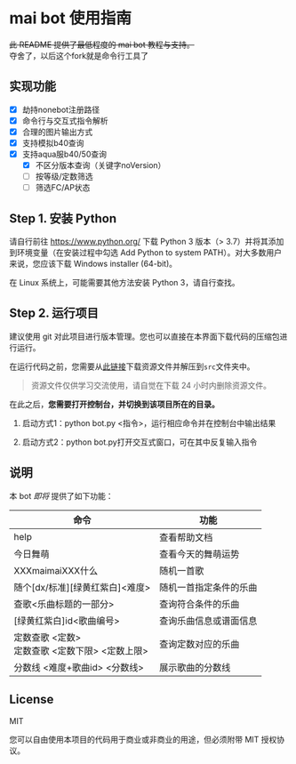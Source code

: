 # mai bot 使用指南

~~此 README 提供了最低程度的 mai bot 教程与支持。~~  
夺舍了，以后这个fork就是命令行工具了

## 实现功能
* [x] 劫持nonebot注册路径
* [x] 命令行与交互式指令解析
* [x] 合理的图片输出方式
* [x] 支持模拟b40查询
* [x] 支持aqua服b40/50查询
    * [x] 不区分版本查询（关键字noVersion）
    * [ ] 按等级/定数筛选
    * [ ] 筛选FC/AP状态

## Step 1. 安装 Python

请自行前往 https://www.python.org/ 下载 Python 3 版本（> 3.7）并将其添加到环境变量（在安装过程中勾选 Add Python to system PATH）。对大多数用户来说，您应该下载 Windows installer (64-bit)。

在 Linux 系统上，可能需要其他方法安装 Python 3，请自行查找。

## Step 2. 运行项目

建议使用 git 对此项目进行版本管理。您也可以直接在本界面下载代码的压缩包进行运行。

在运行代码之前，您需要从[此链接](https://www.diving-fish.com/maibot/static.zip)下载资源文件并解压到`src`文件夹中。

> 资源文件仅供学习交流使用，请自觉在下载 24 小时内删除资源文件。

在此之后，**您需要打开控制台，并切换到该项目所在的目录。**

1. 启动方式1：python bot.py <指令>，运行相应命令并在控制台中输出结果

1. 启动方式2：python bot.py打开交互式窗口，可在其中反复输入指令

## 说明

本 bot _即将_ 提供了如下功能：

命令 | 功能
--- | ---
help | 查看帮助文档
今日舞萌 | 查看今天的舞萌运势
XXXmaimaiXXX什么 | 随机一首歌
随个[dx/标准][绿黄红紫白]<难度> | 随机一首指定条件的乐曲
查歌<乐曲标题的一部分> | 查询符合条件的乐曲
[绿黄红紫白]id<歌曲编号> | 查询乐曲信息或谱面信息
定数查歌 <定数> <br> 定数查歌 <定数下限> <定数上限> |  查询定数对应的乐曲
分数线 <难度+歌曲id> <分数线> | 展示歌曲的分数线

## License

MIT

您可以自由使用本项目的代码用于商业或非商业的用途，但必须附带 MIT 授权协议。
